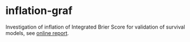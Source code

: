 # inflation-graf

Investigation of inflation of Integrated Brier Score for validation of survival models, see [online report](bblodfon.github.io/inflation-graf/).
